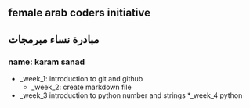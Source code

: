  ## female arab coders initiative
 ## مبادرة نساء مبرمجات

 ### name: karam sanad
 * _week_1:
     introduction to git and github
     * _week_2:
         create markdown file
  * _week_3 
       introduction to python number and strings
*_week_4
    python
